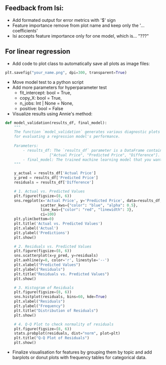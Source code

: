 ## Feedback from Isi:
- Add formated output for error metrics with '$' sign
- Feature importance remove from plot name and keep only the '... coefficients'
- Isi accepts feature importance only for one model, which is... "???"


## For linear regression
- Add code to plot class to automatically save all plots as image files:
```python
plt.savefig("your_name.png", dpi=300, transparent=True)
```
- Move model test to a python script
- Add more parameters for  hyperparameter test
  - fit_intercept: bool = True,
  - copy_X: bool = True,
  - n_jobs: Int | None = None,
  - positive: bool = False
- Visualize results using Annie's method:
```python 
def model_validation(results_df, final_model):
    """
    The function `model_validation` generates various diagnostic plots and learning/validation curves
    for evaluating a regression model's performance.
    
    Parameters:
        - results_df: The `results_df` parameter is a DataFrame containing the following columns: 
                    ["Actual Price", "Predicted Price", "Difference"]. 
        - final_model: The trained machine learning model that you want to evaluate and validate. 
    """

    y_actual = results_df['Actual Price']  
    y_pred = results_df['Predicted Price']
    residuals = results_df['Difference']

    # 1. Actual vs. Predicted Values
    plt.figure(figsize=(8, 6))
    sns.regplot(x='Actual Price', y='Predicted Price', data=results_df,
                scatter_kws={"color": "blue", "alpha": 0.5},
                line_kws={"color": "red", "linewidth": 3},
                ci=100)
    plt.ylim(bottom=0)
    plt.title('Actual vs. Predicted Values')
    plt.xlabel('Actual')
    plt.ylabel('Predictions')
    plt.show()

    # 2. Residuals vs. Predicted Values
    plt.figure(figsize=(8, 6))
    sns.scatterplot(x=y_pred, y=residuals)
    plt.axhline(y=0, color='r', linestyle='--')
    plt.xlabel("Predicted Values")
    plt.ylabel("Residuals")
    plt.title("Residuals vs. Predicted Values")
    plt.show()

    # 3. Histogram of Residuals
    plt.figure(figsize=(8, 6))
    sns.histplot(residuals, bins=60, kde=True)
    plt.xlabel("Residuals")
    plt.ylabel("Frequency")
    plt.title("Distribution of Residuals")
    plt.show()

    # 4. Q-Q Plot to check normality of residuals
    plt.figure(figsize=(8, 6))
    stats.probplot(residuals, dist="norm", plot=plt)
    plt.title("Q-Q Plot of Residuals")
    plt.show()

```
- Finalize visualisation for features by grouping them by topic and add barplots or donut plots with frequency tables for categorical data.

